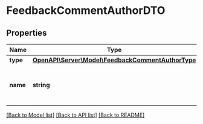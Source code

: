 # FeedbackCommentAuthorDTO

## Properties
Name | Type | Description | Notes
------------ | ------------- | ------------- | -------------
**type** | [**OpenAPI\Server\Model\FeedbackCommentAuthorType**](FeedbackCommentAuthorType.md) |  | [optional] 
**name** | **string** | Имя автора отзыва или название магазина. | [optional] 

[[Back to Model list]](../README.md#documentation-for-models) [[Back to API list]](../README.md#documentation-for-api-endpoints) [[Back to README]](../README.md)


